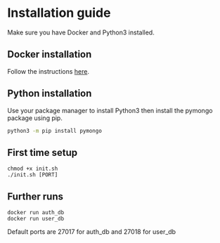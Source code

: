 # Installation guide

Make sure you have Docker and Python3 installed.

## Docker installation
Follow the instructions [here](https://docs.docker.com/install/).

## Python installation
Use your package manager to install Python3 then install the pymongo package using pip.
```bash
python3 -m pip install pymongo
```

## First time setup
```
chmod +x init.sh
./init.sh [PORT]
```

## Further runs
```
docker run auth_db
docker run user_db
```
Default ports are 27017 for auth_db and 27018 for user_db